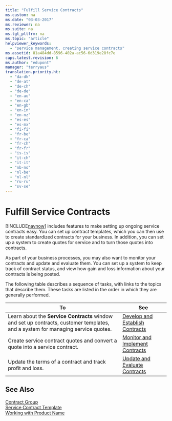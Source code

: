 ```yaml
---
title: "Fulfill Service Contracts"
ms.custom: na
ms.date: "03-03-2017"
ms.reviewer: na
ms.suite: na
ms.tgt_pltfrm: na
ms.topic: "article"
helpviewer_keywords: 
  - "service management, creating service contracts"
ms.assetid: 81a484dd-8596-402a-ac56-6d319e28fc7e
caps.latest.revision: 6
ms.author: "edupont"
manager: "terryaus"
translation.priority.ht: 
  - "da-dk"
  - "de-at"
  - "de-ch"
  - "de-de"
  - "en-au"
  - "en-ca"
  - "en-gb"
  - "en-in"
  - "en-nz"
  - "es-es"
  - "es-mx"
  - "fi-fi"
  - "fr-be"
  - "fr-ca"
  - "fr-ch"
  - "fr-fr"
  - "is-is"
  - "it-ch"
  - "it-it"
  - "nb-no"
  - "nl-be"
  - "nl-nl"
  - "ru-ru"
  - "sv-se"
---
```

# Fulfill Service Contracts
[!INCLUDE[navnow](../ApplicationDesign/includes/navnow_md.md)] includes features to make setting up ongoing service contracts easy. You can set up contract templates, which you can then use to create standardized contracts for your business. In addition, you can set up a system to create quotes for service and to turn those quotes into contracts.  
  
 As part of your business processes, you may also want to monitor your contracts and update and evaluate them. You can set up a system to keep track of contract status, and view how gain and loss information about your contracts is being posted.  
  
 The following table describes a sequence of tasks, with links to the topics that describe them. These tasks are listed in the order in which they are generally performed.  
  
|**To**|**See**|  
|------------|-------------|  
|Learn about the **Service Contracts** window and set up contracts, customer templates, and a system for managing service quotes.|[Develop and Establish Contracts](../Service/develop-and-establish-contracts.md)|  
|Create service contract quotes and convert a quote into a service contract.|[Monitor and Implement Contracts](../Service/monitor-and-implement-contracts.md)|  
|Update the terms of a contract and track profit and loss.|[Update and Evaluate Contracts](../Service/update-and-evaluate-contracts.md)|  
  
## See Also  
 [Contract Group](../Topic/\($%20T_5966%20Contract%20Group%20$\).md)   
 [Service Contract Template](../Topic/\($%20T_5968%20Service%20Contract%20Template%20$\).md)   
 [Working with Product Name](../WorkingWithDynamics/working-with-$-p_1-product-name-$-.md)